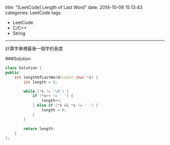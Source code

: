 title: "[LeetCode] Length of Last Word"
date: 2014-10-06 15:13:43
categories: LeetCode
tags:
- LeetCode
- C/C++
- String
---
計算字串裡最後一個字的長度

<!-- more -->

###Solution

``` c++
class Solution {
public:
    int lengthOfLastWord(const char *s) {
        int length = 0;

        while (*s != '\0') {
            if (*s++ != ' ') {
                length++;
            } else if (*s && *s != ' ') {
                length = 0;
            }
        }

        return length;
    }
};
```
